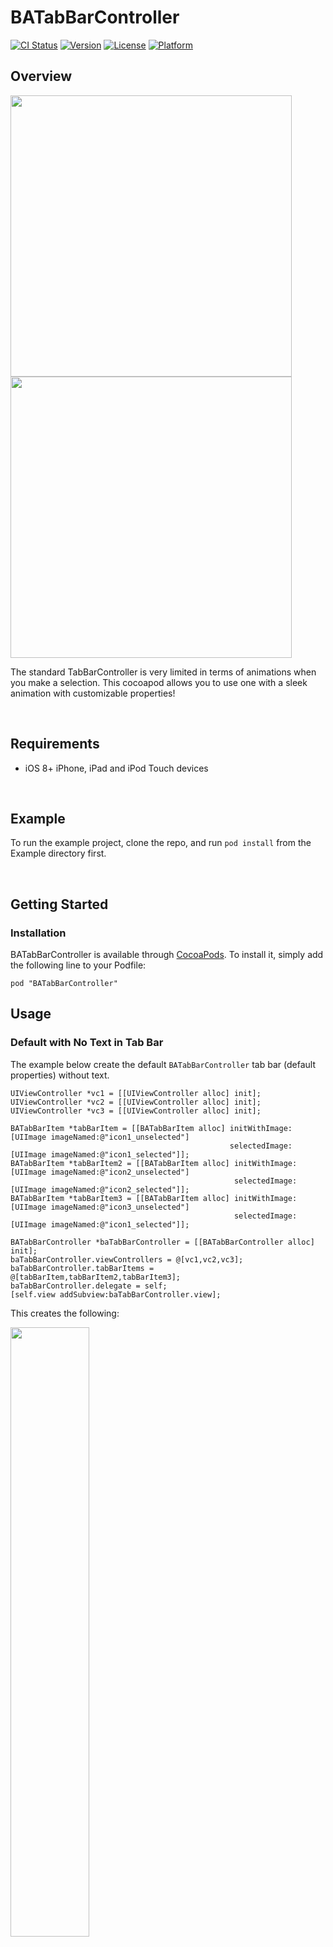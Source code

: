 # BATabBarController

[![CI Status](http://img.shields.io/travis/antiguab/BATabBarController.svg?style=flat)](https://travis-ci.org/antiguab/BATabBarController)
[![Version](https://img.shields.io/cocoapods/v/BATabBarController.svg?style=flat)](http://cocoapods.org/pods/BATabBarController)
[![License](https://img.shields.io/cocoapods/l/BATabBarController.svg?style=flat)](http://cocoapods.org/pods/BATabBarController)
[![Platform](https://img.shields.io/cocoapods/p/BATabBarController.svg?style=flat)](http://cocoapods.org/pods/BATabBarController)

## Overview
<img src="https://raw.githubusercontent.com/antiguab/BATabBarController/master/readmeAssets/gif1.gif" width="450px" />
<img src="https://raw.githubusercontent.com/antiguab/BATabBarController/master/readmeAssets/gif2.gif" width="450px" />


The standard TabBarController is very limited in terms of animations when you make a selection. This cocoapod allows you to use one with a sleek animation with customizable properties!

<br/>

## Requirements
* iOS 8+ iPhone, iPad and iPod Touch devices

<br/>

## Example

To run the example project, clone the repo, and run `pod install` from the Example directory first.

<br/>

## Getting Started
### Installation

BATabBarController is available through [CocoaPods](http://cocoapods.org). To install
it, simply add the following line to your Podfile:

```
pod "BATabBarController"
```

## Usage
### Default with No Text in Tab Bar

The example below create the default `BATabBarController` tab bar (default properties) without text.

```objc
UIViewController *vc1 = [[UIViewController alloc] init];
UIViewController *vc2 = [[UIViewController alloc] init];
UIViewController *vc3 = [[UIViewController alloc] init];

BATabBarItem *tabBarItem = [[BATabBarItem alloc] initWithImage:[UIImage imageNamed:@"icon1_unselected"]      
                                                 selectedImage:[UIImage imageNamed:@"icon1_selected"]];
BATabBarItem *tabBarItem2 = [[BATabBarItem alloc] initWithImage:[UIImage imageNamed:@"icon2_unselected"]      
                                                  selectedImage:[UIImage imageNamed:@"icon2_selected"]];
BATabBarItem *tabBarItem3 = [[BATabBarItem alloc] initWithImage:[UIImage imageNamed:@"icon3_unselected"]      
                                                  selectedImage:[UIImage imageNamed:@"icon1_selected"]];

BATabBarController *baTabBarController = [[BATabBarController alloc] init];
baTabBarController.viewControllers = @[vc1,vc2,vc3];
baTabBarController.tabBarItems = @[tabBarItem,tabBarItem2,tabBarItem3];                                                        baTabBarController.delegate = self;
[self.view addSubview:baTabBarController.view];
```

This creates the following:

<img src="https://raw.githubusercontent.com/antiguab/BATabBarController/master/readmeAssets/example1.png" width="50%" />

### Default with Text in Tab Bar

The example below create the default `BATabBarController` tab bar (default properties) with text.

```objc
UIViewController *vc1 = [[UIViewController alloc] init];
UIViewController *vc2 = [[UIViewController alloc] init];
UIViewController *vc3 = [[UIViewController alloc] init];

NSMutableAttributedString *option1 = [[NSMutableAttributedString alloc] initWithString:@"Option1"];
[option1 addAttribute:NSForegroundColorAttributeName value:[UIColor colorWithHex:0xF0F2F6] range:NSMakeRange(0,option1.length)];
BATabBarItem *tabBarItem = [[BATabBarItem alloc] initWithImage:[UIImage imageNamed:@"icon1_unselected"]    
                                                 selectedImage:[UIImage imageNamed:@"icon1_selected"]
                                                         title:option1];

NSMutableAttributedString *option2 = [[NSMutableAttributedString alloc] initWithString:@"Option2"];
[option2 addAttribute:NSForegroundColorAttributeName value:[UIColor colorWithHex:0xF0F2F6] range:NSMakeRange(0,option2.length)];
BATabBarItem *tabBarItem2 = [[BATabBarItem alloc] initWithImage:[UIImage imageNamed:@"icon2_unselected"]
                                                  selectedImage:[UIImage imageNamed:@"icon2_selected"]
                                                          title:option2];

NSMutableAttributedString * option3 = [[NSMutableAttributedString alloc] initWithString:@"Option3"];
[option3 addAttribute:NSForegroundColorAttributeName value:[UIColor colorWithHex:0xF0F2F6] range:NSMakeRange(0,option3.length)];
BATabBarItem *tabBarItem3 = [[BATabBarItem alloc] initWithImage:[UIImage imageNamed:@"icon3_unselected"]
                                                  selectedImage:[UIImage imageNamed:@"icon3_selected"]
                                                          title:option3];

BATabBarController *baTabBarController = [[BATabBarController alloc] init];
baTabBarController.viewControllers = @[vc1,vc2,vc3];
baTabBarController.tabBarItems = @[tabBarItem,tabBarItem2,tabBarItem3];                                                        baTabBarController.delegate = self;
[self.view addSubview:baTabBarController.view];
```

This creates the following:

<img src="https://raw.githubusercontent.com/antiguab/BATabBarController/master/readmeAssets/example2.png" width="50%" />


##Methods
###Set Selected View Controller
You can change the currently selected tab bar item programatically by using the method below. To avoid
the animation pass `false` in the second parameter:
`setSelectedViewController:(UIViewController*)viewController animated:(BOOL)animated`

### BATabBarControllerDelegate
If you'd like to add external actions when a tab item is selected, you can use:
`tabBarController:(BATabBarController *)tabBarControllerdidSelectViewController:(UIViewController *)viewController`

### Properties
#### Tab Bar Color
To change the color of the tab bar, you can change the `tabBarBackgroundColor` property of the `BATabBarController` instance.

```objc
baTabBarController.tabBarBackgroundColor = [UIColor blackColor];
```

result:
<br/>
<img src="https://raw.githubusercontent.com/antiguab/BATabBarController/master/readmeAssets/example3.png" width="50%" />


#### Tab Bar Item Stroke Color
To change the color of the stroke in the animation, you can change the `tabBarItemStrokeColor` property of the `BATabBarController` instance.

```objc
baTabBarController.tabBarItemStrokeColor = [UIColor blueColor];
```
result:
<br/>
<img src="https://raw.githubusercontent.com/antiguab/BATabBarController/master/readmeAssets/example4.png" width="50%" />


#### Tab Bar Item Line Width
To change the size of the stroke in the animation, you can change the `tabBarItemLineWidth` property of the `BATabBarController` instance.

```objc
baTabBarController.tabBarItemLineWidth = 1.0;
```

result:
<br/>
<img src="https://raw.githubusercontent.com/antiguab/BATabBarController/master/readmeAssets/example5.png" width="50%" />

## ChangeLog
#### Version 0.1.1 (05.20.2016)
- Platform version supports 8.1+

#### Version 0.1.0 (05.18.2016)
- Initial release

#### Further informations
-  N/A

#### Known issues

## Author

Bryan Antigua, antigua.B@gmail.com - [bryanantigua.com](bryanantigua.com)

## License

`BATabBarController` is available under the MIT license. See the LICENSE file for more info.
